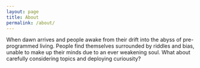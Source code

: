```yaml
---
layout: page
title: About
permalink: /about/
---
```

When dawn arrives and people awake from their drift into the abyss of pre-programmed living. People find themselves surrounded by riddles and bias, unable to make up their minds due to an ever weakening soul. What about carefully considering topics and deploying curiousity? 

